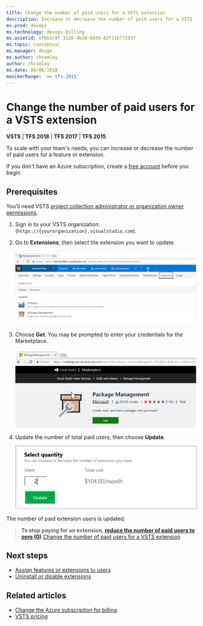 ```yaml
---
title: Change the number of paid users for a VSTS extension
description: Increase or decrease the number of paid users for a VSTS (Visual Studio Team Services) feature or extension as your team grows or gets smaller
ms.prod: devops
ms.technology: devops-billing
ms.assetid: efbb3c0f-3128-4b34-bd3b-82f31677293f
ms.topic: conceptual 
ms.manager: douge
ms.author: chcomley
author: chcomley
ms.date: 04/06/2018
monikerRange: '>= tfs-2015'
---
```



# Change the number of paid users for a VSTS extension

**VSTS** | **TFS 2018** | **TFS 2017** | **TFS 2015**

To scale with your team's needs, you can increase or decrease the number of paid users for a feature or extension.

If you don't have an Azure subscription, create a [free account](https://azure.microsoft.com/free/?WT.mc_id=A261C142F) before you begin.

## Prerequisites

You'll need VSTS
[project collection administrator or organization owner permissions](../accounts/faq-add-delete-users.md#find-owner).

1. Sign in to your VSTS organization. (```https://{yourorganization}.visualstudio.com```).

2. Go to **Extensions**, then select the extension you want to update.

   ![Choose the extensions tab](_img/_shared/choose-extensions-tab.png)

3. Choose **Get**. You may be prompted to enter your credentials for the Marketplace.

   ![Choose get in Marketplace for extension](_img/_shared/marketplace-extension.png)

4. Update the number of total paid users, then choose **Update**.

    <img alt="Update total paid users" src="_img/assign-extensions/update-paid-users.png" style="border: 1px solid #CCCCCC" />

The number of paid extension users is updated.

> **To stop paying for an extension, [reduce the number of paid users to zero (0)](#change-the-number-of-paid-users-for-a-vsts-extension).**[Change the number of paid users for a VSTS extension](#change-the-number-of-paid-users-for-a-vsts-extension)

## Next steps

- [Assign features or extensions to users](../../marketplace/assign-paid-extensions.md)
- [Uninstall or disable extensions](../../marketplace/uninstall-disable-extensions.md?toc=%2Fvsts%2Fbilling%2Ftoc.json&bc=%2Fvsts%2Fbilling%2Fbreadcrumb%2Ftoc.json&view=vsts)

## Related articles

- [Change the Azure subscription for billing](change-azure-subscription.md)
- [VSTS pricing](https://azure.microsoft.com/pricing/details/visual-studio-team-services/)
